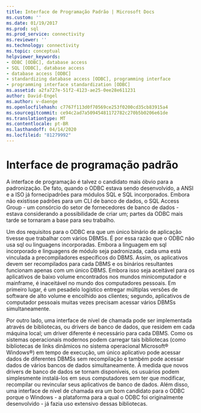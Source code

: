 ```yaml
---
title: Interface de Programação Padrão | Microsoft Docs
ms.custom: ''
ms.date: 01/19/2017
ms.prod: sql
ms.prod_service: connectivity
ms.reviewer: ''
ms.technology: connectivity
ms.topic: conceptual
helpviewer_keywords:
- ODBC [ODBC], database access
- SQL [ODBC], database access
- database access [ODBC]
- standardizing database access [ODBC], programming interface
- programming interface standardization [ODBC]
ms.assetid: a2fa727e-51f2-4123-ae25-0ee28e611231
author: David-Engel
ms.author: v-daenge
ms.openlocfilehash: c7767f113d0f70569ce253f0200cd35cb83915a4
ms.sourcegitcommit: ce94c2ad7a50945481172782c270b5b0206e61de
ms.translationtype: MT
ms.contentlocale: pt-BR
ms.lasthandoff: 04/14/2020
ms.locfileid: "81279992"
---
```

# <a name="standard-programming-interface"></a>Interface de programação padrão
A interface de programação é talvez o candidato mais óbvio para a padronização. De fato, quando o ODBC estava sendo desenvolvido, a ANSI e a ISO já fornecipadrões para módulos SQL e SQL incorporados. Embora não existisse padrões para um CLI de banco de dados, o SQL Access Group - um consórcio do setor de fornecedores de banco de dados - estava considerando a possibilidade de criar um; partes da ODBC mais tarde se tornaram a base para seu trabalho.  
  
 Um dos requisitos para o ODBC era que um único binário de aplicação tivesse que trabalhar com vários DBMSs. É por essa razão que o ODBC não usa sql ou linguagens incorporadas. Embora a linguagem em sql incorporado e linguagens de módulo seja padronizada, cada uma está vinculada a precompiladores específicos do DBMS. Assim, os aplicativos devem ser recompilados para cada DBMS e os binários resultantes funcionam apenas com um único DBMS. Embora isso seja aceitável para os aplicativos de baixo volume encontrados nos mundos minicomputador e mainframe, é inaceitável no mundo dos computadores pessoais. Em primeiro lugar, é um pesadelo logístico entregar múltiplas versões de software de alto volume e encolhido aos clientes; segundo, aplicativos de computador pessoais muitas vezes precisam acessar vários DBMSs simultaneamente.  
  
 Por outro lado, uma interface de nível de chamada pode ser implementada através de bibliotecas, ou drivers de banco de dados, que residem em cada máquina local; um driver diferente é necessário para cada DBMS. Como os sistemas operacionais modernos podem carregar tais bibliotecas (como bibliotecas de links dinâmicos no sistema operacional Microsoft® Windows®) em tempo de execução, um único aplicativo pode acessar dados de diferentes DBMSs sem recompilação e também pode acessar dados de vários bancos de dados simultaneamente. À medida que novos drivers de banco de dados se tornam disponíveis, os usuários podem simplesmente instalá-los em seus computadores sem ter que modificar, recompilar ou revincular seus aplicativos de banco de dados. Além disso, uma interface de nível de chamada era um bom candidato para o ODBC porque o Windows - a plataforma para a qual o ODBC foi originalmente desenvolvido - já fazia uso extensivo dessas bibliotecas.

